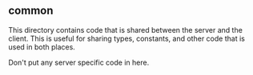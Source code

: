 ## common

This directory contains code that is shared between the server and the client. This is useful for sharing types, constants, and other code that is used in both places.

Don't put any server specific code in here.
